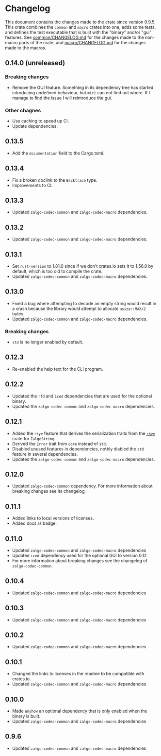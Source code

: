 # Changelog

This document contains the changes made to the crate since version 0.9.5.
This crate combines the `common` and `macro` crates into one, adds some tests,
and defines the test executable that is built with the "binary" and/or "gui" features.
See [common/CHANGELOG.md](../common/CHANGELOG.md) for the changes made to the
non-macro parts of the crate, and [macro/CHANGELOG.md](../macro/CHANGELOG.md)
for the changes made to the macros.

## 0.14.0 (unreleased)

### Breaking changes

- Remove the GUI feature.
 Something in its dependency tree has started introducing undefined behaviour,
 but `miri` can not find out where.
 If I manage to find the issue I will reintroduce the gui.

### Other chagnes

- Use caching to speed up CI.
- Update dependencies.

## 0.13.5

- Add the `documentation` field to the Cargo.toml.

## 0.13.4

- Fix a broken doclink to the `Backtrace` type.
- Improvements to CI.

## 0.13.3

- Updated `zalgo-codec-common` and `zalgo-codec-macro` dependencies.

## 0.13.2

- Updated `zalgo-codec-common` and `zalgo-codec-macro` dependencies.

## 0.13.1

- Set `rust-version` to 1.81.0 since if we don't crates.io sets it to 1.56.0 by default,
 which is too old to compile the crate.
- Updated `zalgo-codec-common` and `zalgo-codec-macro` dependencies.

## 0.13.0

- Fixed a bug where attempting to decode an empty string would
 result in a crash because the library would attempt to allocate `usize::MAX/2` bytes.
- Updated `zalgo-codec-common` and `zalgo-codec-macro` dependencies.

### Breaking changes

- `std` is no longer enabled by default.

## 0.12.3

- Re-enabled the help text for the CLI program.

## 0.12.2

- Updated the `rfd` and `iced` dependencies that are used for the optional binary.
- Updated the `zalgo-codec-common` and `zalgo-codec-macro` dependencies.

## 0.12.1

- Added the `rkyv` feature that derives the serialization traits from the
 [`rkyv`](https://crates.io/crates/rkyv) crate for `ZalgoString`.
- Derived the `Error` trait from `core` instead of `std`.
- Disabled unused features in dependencies,
 notbly diabled the `std` feature in several dependencies.
- Updated the `zalgo-codec-common` and `zalgo-codec-macro` dependencies.

## 0.12.0

- Updated `zalgo-codec-common` dependency. For more information about breaking
 changes see its changelog.

## 0.11.1

- Added links to local versions of licenses.  
- Added docs.rs badge.

## 0.11.0

- Updated `zalgo-codec-common` and `zalgo-codec-macro` dependencies
- Updated `iced` dependency used for the optional GUI to version 0.12
- For more information about breaking changes see the changelog of `zalgo-codec-common`.

## 0.10.4

- Updated `zalgo-codec-common` and `zalgo-codec-macro` dependencies

## 0.10.3

- Updated `zalgo-codec-common` and `zalgo-codec-macro` dependencies

## 0.10.2

- Updated `zalgo-codec-common` and `zalgo-codec-macro` dependencies

## 0.10.1

- Changed the links to licenses in the readme to be compatible with crates.io.
- Updated `zalgo-codec-common` and `zalgo-codec-macro` dependencies

## 0.10.0

- Made `anyhow` an optional dependency that is only enabled when the binary is built.
- Updated `zalgo-codec-common` and `zalgo-codec-macro` dependencies

## 0.9.6

- Updated `zalgo-codec-common` and `zalgo-codec-macro` dependencies
